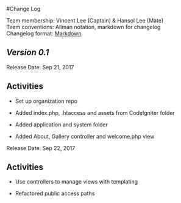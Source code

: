#Change Log

Team membership:  Vincent Lee (Captain) & Hansol Lee (Mate)  
Team conventions: Allman notation, markdown for changelog  
Changelog format: [Markdown](https://github.com/adam-p/markdown-here/wiki/Markdown-Cheatsheet) 

## *Version 0.1*

Release Date: Sep 21, 2017

## Activities

-   Set up organization repo 
 
-   Added index.php, .htaccess and assets from CodeIgniter folder
    
-   Added application and system folder

-   Added About, Gallery controller and welcome.php view

Release Date: Sep 22, 2017

## Activities

-   Use controllers to manage views with templating

-   Refactored public access paths 